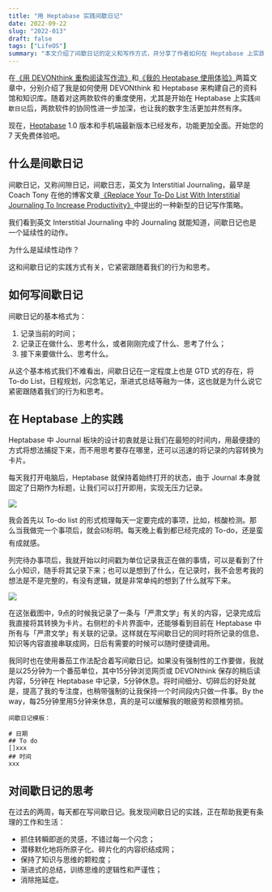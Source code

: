 ```yaml
---
title: "用 Heptabase 实践间歇日记"
date: 2022-09-22
slug: "2022-013"
draft: false
tags: ["LifeOS"]
summary: "本文介绍了间歇日记的定义和写作方式，并分享了作者如何在 Heptabase 上实践间歇日记。作者使用 Heptabase 的 Journal 板块记录每天的待办事项和正在做的事情，将记录的内容转换为卡片，方便日后调用。作者认为间歇日记的实践有助于抓住灵感、织结碎片化的内容、保持知识与思维的颗粒度、训练思维的逻辑性和严谨性，以及消除拖延症。"
---
```


在[《用 DEVONthink 重构阅读写作流》](https://www.justgoidea.com/posts/2022-011)和[《我的 Heptabase 使用体验》](https://www.justgoidea.com/posts/2022-012)两篇文章中，分别介绍了我是如何使用 DEVONthink 和 Heptabase 来构建自己的资料馆和知识库。随着对这两款软件的重度使用，尤其是开始在 Heptabase 上实践`间歇日记`后，两款软件的协同性进一步加深，也让我的数字生活更加井然有序。

现在，[Heptabase](https://get.heptabase.com/justgoidea) 1.0 版本和手机端最新版本已经发布，功能更加全面。开始您的 7 天免费体验吧。

## 什么是间歇日记

间歇日记，又称间隙日记，间歇日志，英文为 Interstitial Journaling，最早是Coach Tony 在他的博客文章[《Replace Your To-Do List With Interstitial Journaling To Increase Productivity》](https://betterhumans.pub/replace-your-to-do-list-with-interstitial-journaling-to-increase-productivity-4e43109d15ef)中提出的一种新型的日记写作策略。

我们看到英文 Interstitial Journaling 中的 Journaling 就能知道，间歇日记也是一个延续性的动作。

为什么是延续性动作？

这和间歇日记的实践方式有关，它紧密跟随着我们的行为和思考。

## 如何写间歇日记

间歇日记的基本格式为：

1. 记录当前的时间；
2. 记录正在做什么、思考什么，或者刚刚完成了什么、思考了什么；
3. 接下来要做什么、思考什么。

从这个基本格式我们不难看出，间歇日记在一定程度上也是 GTD 式的存在，将 To-do List，日程规划，闪念笔记，渐进式总结等融为一体，这也就是为什么说它紧密跟随着我们的行为和思考。

## 在 Heptabase 上的实践

Heptabase 中 Journal 板块的设计初衷就是让我们在最短的时间内，用最便捷的方式将想法捕捉下来，而不用思考要存在哪里，还可以迅速的将记录的内容转换为卡片。

每天我打开电脑后，Heptabase 就保持着始终打开的状态，由于 Journal 本身就固定了日期作为标题，让我们可以打开即用，实现无压力记录。

![](https://cos.justgoidea.com/justgoidea/uPic/2022/09/22/632bbf40d304e.png)

我会首先以 To-do list 的形式梳理每天一定要完成的事项，比如，核酸检测。那么当我做完一个事项后，就会☑️标明。每天晚上看到都已经完成的 To-do，还是蛮有成就感。

列完待办事项后，我就开始以时间戳为单位记录我正在做的事情，可以是看到了什么小知识，随手将其记录下来；也可以是想到了什么，在记录时，我不会思考我的想法是不是完整的，有没有逻辑，就是非常单纯的想到了什么就写下来。

![](https://cos.justgoidea.com/justgoidea/uPic/2022/09/22/632bc15ec4962.png)

在这张截图中，9点的时候我记录了一条与「严肃文学」有关的内容，记录完成后我直接将其转换为卡片。右侧栏的卡片界面中，还能够看到目前在 Heptabase 中所有与「严肃文学」有关联的记录。这样就在写间歇日记的同时将所记录的信息、知识等内容直接串联成网，日后有需要的时候可以随时便捷调用。

我同时也在使用番茄工作法配合着写间歇日记。如果没有强制性的工作要做，我就是以25分钟为一个番茄单位，其中15分钟浏览网页或 DEVONthink 保存的稍后读内容，5分钟在 Heptabase 中记录，5分钟休息。将时间细分、切碎后的好处就是，提高了我的专注度，也稍带强制的让我保持一个时间段内只做一件事。By the way，每25分钟里用5分钟来休息，真的是可以缓解我的眼疲劳和颈椎劳损。

```
间歇日记模板：

# 日期
## To do
[]xxx
## 时间
xxx

```

## 对间歇日记的思考

在过去的两周，每天都在写间歇日记。我发现间歇日记的实践，正在帮助我更有条理的工作和生活：

- 抓住转瞬即逝的灵感，不错过每一个闪念；
- 潜移默化地将所原子化、碎片化的内容织结成网；
- 保持了知识与思维的颗粒度；
- 渐进式的总结，训练思维的逻辑性和严谨性；
- 消除拖延症。

